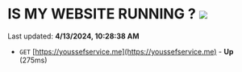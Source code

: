 # IS MY WEBSITE RUNNING ? [![](https://img.shields.io/static/v1?label=Sponsor&message=%E2%9D%A4&logo=GitHub&color=%23fe8e86)](https://github.com/sponsors/<username>)

Last updated: **4/13/2024, 10:28:38 AM**

- `GET` [https://youssefservice.me](https://youssefservice.me) - **Up** (275ms)
